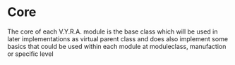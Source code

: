 # Core

The core of each V.Y.R.A. module is the base class which will be used in later implementations as virtual parent class and does also implement some basics that could be used within each module at moduleclass, manufaction or specific level

